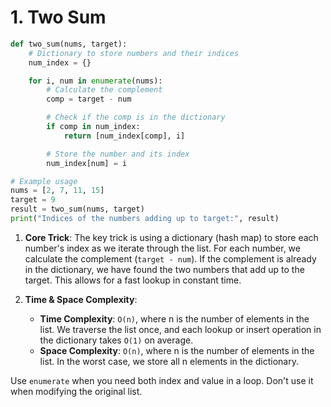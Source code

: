 # 1. Two Sum

```python
def two_sum(nums, target):
    # Dictionary to store numbers and their indices
    num_index = {}

    for i, num in enumerate(nums):
        # Calculate the complement
        comp = target - num

        # Check if the comp is in the dictionary
        if comp in num_index:
            return [num_index[comp], i]

        # Store the number and its index
        num_index[num] = i

# Example usage
nums = [2, 7, 11, 15]
target = 9
result = two_sum(nums, target)
print("Indices of the numbers adding up to target:", result)
```

1. **Core Trick**: The key trick is using a dictionary (hash map) to store each number's index as we iterate through the list. For each number, we calculate the complement (`target - num`). If the complement is already in the dictionary, we have found the two numbers that add up to the target. This allows for a fast lookup in constant time.

2. **Time & Space Complexity**:
   - **Time Complexity**: `O(n)`, where n is the number of elements in the list. We traverse the list once, and each lookup or insert operation in the dictionary takes `O(1)` on average.
   - **Space Complexity**: `O(n)`, where n is the number of elements in the list. In the worst case, we store all n elements in the dictionary.


Use `enumerate` when you need both index and value in a loop.
Don't use it when modifying the original list.